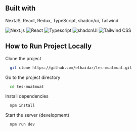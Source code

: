 
## Built with

NextJS, React, Redux, TypeScript, shadcn/ui, Tailwind

![Next.js](https://readmebadge.vercel.app/badges/nextjs.svg) ![React](https://readmebadge.vercel.app/badges/react.svg) ![Typescript](https://readmebadge.vercel.app/badges/typescript.svg) ![shadcnUI](https://readmebadge.vercel.app/badges/shadcn.svg) ![Tailwind CSS](https://readmebadge.vercel.app/badges/tailwind.svg) 

## How to Run Project Locally

Clone the project

```bash
  git clone https://github.com/elhaidar/tes-muatmuat.git
```

Go to the project directory

```bash
  cd tes-muatmuat
```

Install dependencies

```bash
  npm install
```

Start the server (development)

```bash
  npm run dev
```
